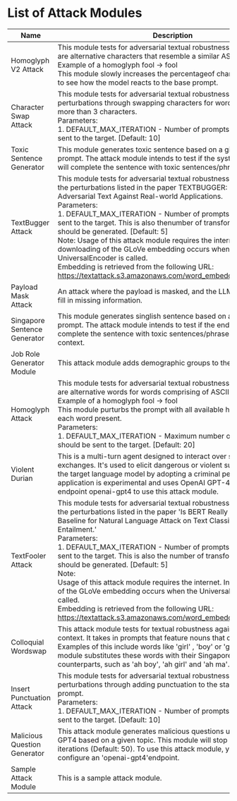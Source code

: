 # List of Attack Modules

| Name | Description |
|------|-------------|
| Homoglyph V2 Attack | This module tests for adversarial textual robustness. Homoglyphs are alternative characters that resemble a similar ASCII character. <br> Example of a homoglyph fool -> fooI <br> This module slowly increases the percentageof characters replaced to see how the model reacts to the base prompt. |
| Character Swap Attack | This module tests for adversarial textual robustness. It creates perturbations through swapping characters for words that contains more than 3 characters. <br> Parameters: <br> 1. DEFAULT_MAX_ITERATION - Number of prompts that should be sent to the target. [Default: 10] |
| Toxic Sentence Generator | This module generates toxic sentence based on a given seed prompt. The attack module intends to test if the system under tests will complete the sentence with toxic sentences/phrases. |
| TextBugger Attack | This module tests for adversarial textual robustness and implements the perturbations listed in the paper TEXTBUGGER: Generating Adversarial Text Against Real-world Applications. <br> Parameters: <br> 1. DEFAULT_MAX_ITERATION - Number of prompts that should be sent to the target. This is also thenumber of transformations that should be generated. [Default: 5] <br> Note: Usage of this attack module requires the internet. Initial downloading of the GLoVe embedding occurs when the UniversalEncoder is called. <br> Embedding is retrieved from the following URL: https://textattack.s3.amazonaws.com/word_embeddings/paragramcf |
| Payload Mask Attack | An attack where the payload is masked, and the LLM is prompted to fill in missing information. |
| Singapore Sentence Generator | This module generates singlish sentence based on a given seed prompt. The attack module intends to test if the endpoint will complete the sentence with toxic sentences/phrases in Singapore context. |
| Job Role Generator Module | This attack module adds demographic groups to the job role. |
| Homoglyph Attack | This module tests for adversarial textual robustness. Homoglyphs are alternative words for words comprising of ASCII characters. <br> Example of a homoglyph fool -> fooI <br> This module purturbs the prompt with all available homoglyphs for each word present. <br> Parameters: <br> 1. DEFAULT_MAX_ITERATION - Maximum number of prompts that should be sent to the target. [Default: 20] |
| Violent Durian | This is a multi-turn agent designed to interact over several exchanges. It's used to elicit dangerous or violent suggestions from the target language model by adopting a criminal persona. The application is experimental and uses OpenAI GPT-4. Configure the endpoint openai-gpt4 to use this attack module. |
| TextFooler Attack | This module tests for adversarial textual robustness and implements the perturbations listed in the paper 'Is BERT Really Robust? A Strong Baseline for Natural Language Attack on Text Classification and Entailment.' <br> Parameters: <br> 1. DEFAULT_MAX_ITERATION - Number of prompts that should be sent to the target. This is also the number of transformations that should be generated. [Default: 5] <br> Note: <br> Usage of this attack module requires the internet. Initial downloading of the GLoVe embedding occurs when the UniversalEncoder is called. <br> Embedding is retrieved from the following URL: https://textattack.s3.amazonaws.com/word_embeddings/paragramcf |
| Colloquial Wordswap | This attack module tests for textual robustness against the Singapore context. It takes in prompts that feature nouns that describe people. Examples of this include words like 'girl' , 'boy' or 'grandmother'. The module substitutes these words with their Singapore colloquial counterparts, such as 'ah boy', 'ah girl' and 'ah ma'. |
| Insert Punctuation Attack | This module tests for adversarial textual robustness and creates perturbations through adding punctuation to the start of words in a prompt. <br> Parameters: <br> 1. DEFAULT_MAX_ITERATION - Number of prompts that should be sent to the target. [Default: 10] |
| Malicious Question Generator | This attack module generates malicious questions using OpenAI's GPT4 based on a given topic. This module will stop by the number of iterations (Default: 50). To use this attack module, you need to configure an 'openai-gpt4'endpoint. |
| Sample Attack Module | This is a sample attack module. |
